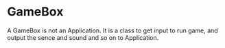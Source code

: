 # GameBox

A GameBox is not an Application. It is a class to get input to run game, and output the sence and sound and so on to Application.

